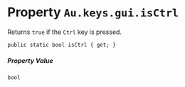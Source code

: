 # Property `Au.keys.gui.isCtrl`

Returns `true` if the `Ctrl` key is pressed.

```
public static bool isCtrl { get; }
```

##### Property Value

`bool`